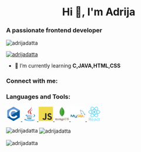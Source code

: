 <h1 align="center">Hi 👋, I'm Adrija</h1>
<h3 a![GITSTAT](https://github.com/user-attachments/assets/37d48ebf-e1da-45aa-90fe-2c4f4dded3a2)
lign="center">A passionate frontend developer</h3>

<p align="left"> <img src="https://komarev.com/ghpvc/?username=adrijadatta&label=Profile%20views&color=0e75b6&style=flat" alt="adrijadatta" /> </p>

<p align="left"> <a href="https://github.com/ryo-ma/github-profile-trophy"><img src="https://github-profile-trophy.vercel.app/?username=adrijadatta" alt="adrijadatta" /></a> </p>

- 🌱 I’m currently learning **C,JAVA,HTML,CSS**

<h3 align="left">Connect with me:</h3>
<p align="left">
</p>

<h3 align="left">Languages and Tools:</h3>
<p align="left"> <a href="https://www.cprogramming.com/" target="_blank" rel="noreferrer"> <img src="https://raw.githubusercontent.com/devicons/devicon/master/icons/c/c-original.svg" alt="c" width="40" height="40"/> </a> <a href="https://www.java.com" target="_blank" rel="noreferrer"> <img src="https://raw.githubusercontent.com/devicons/devicon/master/icons/java/java-original.svg" alt="java" width="40" height="40"/> </a> <a href="https://developer.mozilla.org/en-US/docs/Web/JavaScript" target="_blank" rel="noreferrer"> <img src="https://raw.githubusercontent.com/devicons/devicon/master/icons/javascript/javascript-original.svg" alt="javascript" width="40" height="40"/> </a> <a href="https://www.mongodb.com/" target="_blank" rel="noreferrer"> <img src="https://raw.githubusercontent.com/devicons/devicon/master/icons/mongodb/mongodb-original-wordmark.svg" alt="mongodb" width="40" height="40"/> </a> <a href="https://www.mysql.com/" target="_blank" rel="noreferrer"> <img src="https://raw.githubusercontent.com/devicons/devicon/master/icons/mysql/mysql-original-wordmark.svg" alt="mysql" width="40" height="40"/> </a> <a href="https://reactjs.org/" target="_blank" rel="noreferrer"> <img src="https://raw.githubusercontent.com/devicons/devicon/master/icons/react/react-original-wordmark.svg" alt="react" width="40" height="40"/> </a> </p>

<p><img align="left" src="https://github-readme-stats.vercel.app/api/top-langs?username=adrijadatta&show_icons=true&locale=en&layout=compact" alt="adrijadatta" /></p>

<p>&nbsp;<img align="center" src="https://github-readme-stats.vercel.app/api?username=adrijadatta&show_icons=true&locale=en" alt="adrijadatta" /></p>

<p><img align="center" src="https://github-readme-streak-stats.herokuapp.com/?user=adrijadatta&" alt="adrijadatta" /></p>
